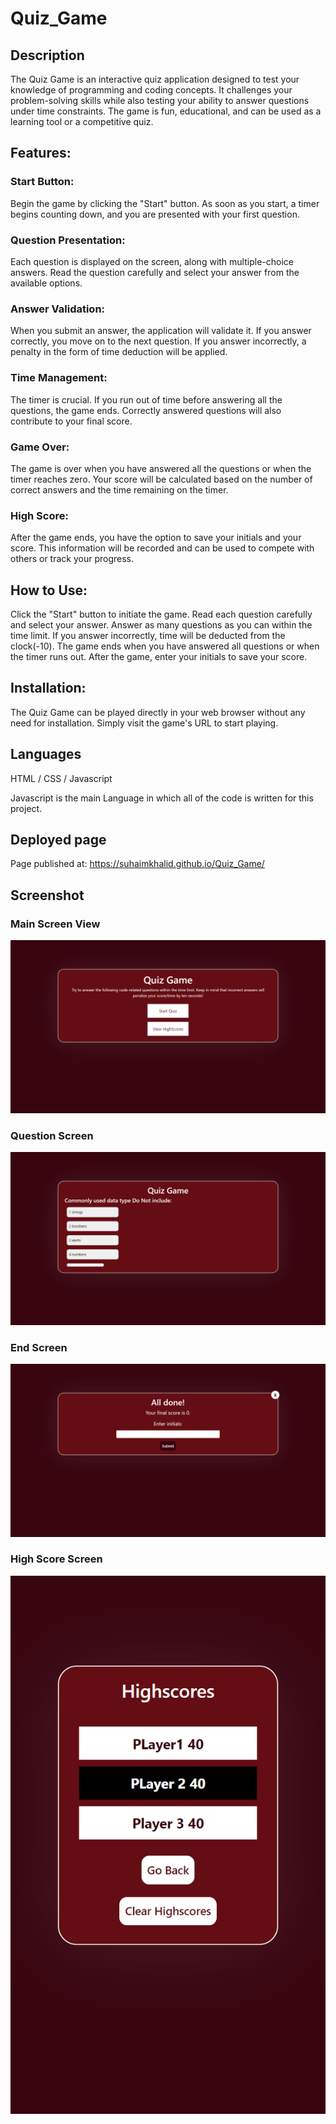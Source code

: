 # Quiz_Game

## Description

The Quiz Game is an interactive quiz application designed to test your knowledge of programming and coding concepts. It challenges your problem-solving skills while also testing your ability to answer questions under time constraints. The game is fun, educational, and can be used as a learning tool or a competitive quiz.

## Features:

### Start Button:
 Begin the game by clicking the "Start" button. As soon as you start, a timer begins counting down, and you are presented with your first question.

### Question Presentation:
 Each question is displayed on the screen, along with multiple-choice answers. Read the question carefully and select your answer from the available options.

### Answer Validation:
 When you submit an answer, the application will validate it. If you answer correctly, you move on to the next question. If you answer incorrectly, a penalty in the form of time deduction will be applied.

### Time Management: 
The timer is crucial. If you run out of time before answering all the questions, the game ends. Correctly answered questions will also contribute to your final score.

### Game Over:
 The game is over when you have answered all the questions or when the timer reaches zero. Your score will be calculated based on the number of correct answers and the time remaining on the timer.

### High Score: 
After the game ends, you have the option to save your initials and your score. This information will be recorded and can be used to compete with others or track your progress.

## How to Use:

Click the "Start" button to initiate the game.
Read each question carefully and select your answer.
Answer as many questions as you can within the time limit.
If you answer incorrectly, time will be deducted from the clock(-10).
The game ends when you have answered all questions or when the timer runs out.
After the game, enter your initials to save your score.

## Installation:

The Quiz Game can be played directly in your web browser without any need for installation. Simply visit the game's URL to start playing.

## Languages 

HTML / CSS / Javascript

Javascript is the main Language in which all of the code is written for this project.

## Deployed page

Page published at: https://suhaimkhalid.github.io/Quiz_Game/

## Screenshot

### Main Screen View
![Html View](/assets/Images/Main%20Screen.png)
### Question Screen
![LowerCase Confirm](/assets/Images/Question%20Screen.png)
### End Screen
![UpperCase Confirm](/assets/Images/Submit%20Name.png)
### High Score Screen
![Numeric Character Confirm](/assets/Images/HighScore%20Mobile.png)
